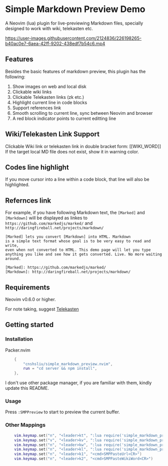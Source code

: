 # Simple Markdown Preview Demo

A Neovim (lua) plugin for live-previewing Markdown files,
specially designed to work with wiki, telekasten etc.



https://user-images.githubusercontent.com/2124836/226198265-b40ac0e7-6aea-42ff-9202-438edf7b54c6.mp4



## Features

Besides the basic features of markdown preview, this plugin has the following:

1. Show images on web and local disk
2. Clickable wiki links
3. Clickable Telekasten links (zk etc.)
4. Highlight current line in code blocks
5. Support references link
6. Smooth scrolling to current line, sync between Neovim and browser
7. A red block indicator points to current editting line

## Wiki/Telekasten Link Support

Clickable Wiki link or telekasten link in double bracket form: \[\[WIKI_WORD]]
If the target local MD file does not exist, show it in warning color.

## Codes line highlight

If you move cursor into a line within a code block, that line will also be highlighted.

## Refernces link

For example, if you have following Markdown text, the `[Marked]` and `[Markdown]` will be displayed as
linkes to `https://github.com/markedjs/marked/` and `http://daringfireball.net/projects/markdown/`

```
[Marked] lets you convert [Markdown] into HTML. Markdown
is a simple text format whose goal is to be very easy to read and write,
even when not converted to HTML. This demo page will let you type
anything you like and see how it gets converted. Live. No more waiting around.

[Marked]: https://github.com/markedjs/marked/
[Markdown]: http://daringfireball.net/projects/markdown/

```

## Requirements

Neovim v0.6.0 or higher.

For note taking, suggest [Telekasten](https://github.com/renerocksai/telekasten.nvim)

## Getting started

### Installation

Packer.nvim

```lua
	{
		"cnshsliu/simple_markdown_preview.nvim",
		run = "cd server && npm install",
	},
```

I don't use other package manager, if you are familiar with them, kindly update this README.

### Usage

Press `:SMPPreview` to start to preview the current buffer.

### Other Mappings

```lua
    vim.keymap.set("n", "<leader>kt", ":lua require('simple_markdown_preview').wrapwiki_visual()<CR>")
    vim.keymap.set("v", "<leader>kv", ":lua require('simple_markdown_preview').wrapwiki_visual()<CR>")
    vim.keymap.set("n", "<leader>kw", ":lua require('simple_markdown_preview').wrapwiki_word()<CR>")
    vim.keymap.set("n", "<leader>kl", ":lua require('simple_markdown_preview').wrapwiki_line()<CR>")
    vim.keymap.set("n", "<leader>k1", "<cmd>SMPPasteUrl<CR>")
    vim.keymap.set("n", "<leader>k2", "<cmd>SMPPasteWikiWord<CR>")
```
